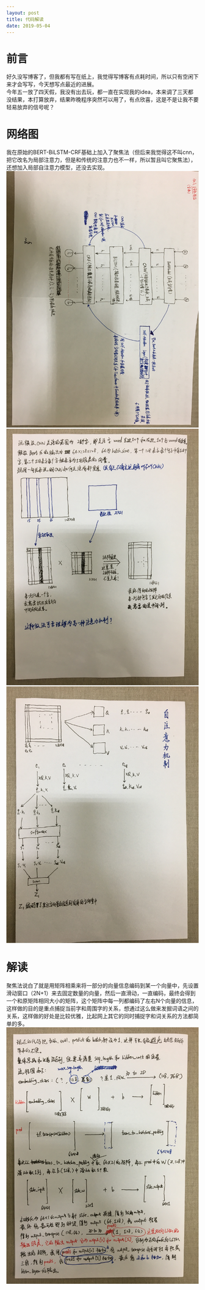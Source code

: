 ```yaml
---
layout: post
title: 代码解读
date: 2019-05-04
---    
```

# 前言
好久没写博客了，但我都有写在纸上，我觉得写博客有点耗时间，所以只有空闲下来才会写写，今天想写点最近的进展。  
今年五一放了四天假，我没有出去玩，都一直在实现我的idea，本来调了三天都没结果，本打算放弃，结果昨晚程序突然可以用了，有点欣喜，这是不是让我不要轻易放弃的信号呢？  
# 网络图  
我在原始的BERT-BiLSTM-CRF基础上加入了聚焦法（但后来我觉得这不叫cnn，把它改名为局部注意力，但是和传统的注意力也不一样，所以暂且叫它聚焦法），还想加入局部自注意力模型，还没去实现。    
![总体网络图](/assets/images/new_idea0.JPG)  
![聚焦法](/assets/images/new_idea1.JPG)  
![局部自注意力法](/assets/images/new_idea2.JPG)
# 解读  
聚焦法说白了就是用矩阵相乘来将一部分的向量信息编码到某一个向量中，先设置滑动窗口（2N+1）来去固定数量的向量，然后一直滑动，一直编码，最终会得到一个和原矩阵相同大小的矩阵，这个矩阵中每一列都编码了左右N个向量的信息，这样做的目的是重点捕捉当前字和周围字的关系，想通过这么做来发掘词语之间的关系，这样做的好处是比较优雅，比起网上其它的同时捕捉字和词关系的方法都简单的多。  
![聚焦法代码实现流程图](/assets/images/new_idea3.JPG)
